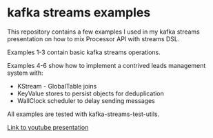 # kafka streams examples

This repository contains a few examples I used in my kafka streams presentation on how to mix Processor API with streams DSL.

Examples 1-3 contain basic kafka streams operations.

Examples 4-6 show how to implement a contrived leads management system with:

- KStream - GlobalTable joins
- KeyValue stores to persist objects for deduplication
- WallClock scheduler to delay sending messages


All examples are tested with kafka-streams-test-utils.


[Link to youtube presentation](https://www.youtube.com/watch?v=UKF9-l16lww&list=PL9l6mdcA_0l1jLuWzChvdKm4qjOIwjPd0)
